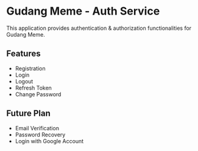 # Gudang Meme - Auth Service

This application provides authentication & authorization functionalities for Gudang Meme.

## Features

- Registration
- Login
- Logout
- Refresh Token
- Change Password

## Future Plan

- Email Verification
- Password Recovery
- Login with Google Account